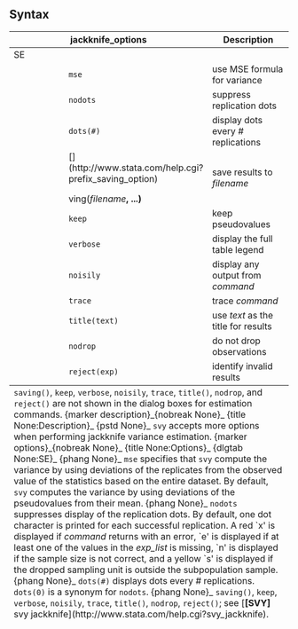 ## Syntax

<table class="syntab">
<colgroup>
<col style="width: 33%" />
<col style="width: 33%" />
<col style="width: 33%" />
</colgroup>
<thead>
<tr class="header">
<th colspan="2">jackknife_options</th>
<th>Description</th>
</tr>
</thead>
<tbody>
<tr class="odd section">
<td colspan="3">SE</td>
</tr>
<tr class="even">
<td class="normal"></td>
<td><code class="command" data-options="mse">mse</code></td>
<td>use MSE formula for variance</td>
</tr>
<tr class="odd">
<td class="normal"></td>
<td><code class="command" data-options="nodots">nodots</code></td>
<td>suppress replication dots</td>
</tr>
<tr class="even">
<td class="normal"></td>
<td><code class="command" data-options="dots(#)">dots(#)</code></td>
<td>display dots every <var class="command">#</var> replications</td>
</tr>
<tr class="odd">
<td class="normal"></td>
<td>[<strong></strong>](http://www.stata.com/help.cgi?prefix_saving_option)
<ul>
</ul>
ving(<var class="command">filename</var><strong>, ...)</strong></td>
<td>save results to <var class="command">filename</var></td>
</tr>
<tr class="even">
<td class="normal"></td>
<td><code class="command" data-options="keep">keep</code></td>
<td>keep pseudovalues</td>
</tr>
<tr class="odd">
<td class="normal"></td>
<td><code class="command" data-options="v">verbose</code></td>
<td>display the full table legend</td>
</tr>
<tr class="even">
<td class="normal"></td>
<td><code class="command" data-options="noi">noisily</code></td>
<td>display any output from <var class="command">command</var></td>
</tr>
<tr class="odd">
<td class="normal"></td>
<td><code class="command" data-options="tr">trace</code></td>
<td>trace <var class="command">command</var></td>
</tr>
<tr class="even">
<td class="normal"></td>
<td><code class="command" data-options="ti">title(text)</code></td>
<td>use <var class="command">text</var> as the title for results</td>
</tr>
<tr class="odd">
<td class="normal"></td>
<td><code class="command" data-options="nodrop">nodrop</code></td>
<td>do not drop observations</td>
</tr>
<tr class="even">
<td class="normal"></td>
<td><code class="command" data-options="reject(exp)">reject(exp)</code></td>
<td>identify invalid results</td>
</tr>
</tbody><tfoot>
<tr class="odd footnote">
<td colspan="3"><code class="command">saving()</code>, <code class="command">keep</code>, <code class="command">verbose</code>, <code class="command">noisily</code>, <code class="command">trace</code>, <code class="command">title()</code>, <code class="command">nodrop</code>, and <code class="command">reject()</code> are not shown in the dialog boxes for estimation commands. <span data-options="description">{marker description}_<span>{nobreak None}_ <span>{title None:Description}_ <span>{pstd None}_ <code class="command">svy</code> accepts more options when performing jackknife variance estimation. <span data-options="options">{marker options}_<span>{nobreak None}_ <span>{title None:Options}_ <span>{dlgtab None:SE}_ <span>{phang None}_ <code class="command" data-options="mse">mse</code> specifies that <code class="command">svy</code> compute the variance by using deviations of the replicates from the observed value of the statistics based on the entire dataset. By default, <code class="command">svy</code> computes the variance by using deviations of the pseudovalues from their mean. <span>{phang None}_ <code class="command" data-options="nodots">nodots</code> suppresses display of the replication dots. By default, one dot character is printed for each successful replication. A red `x' is displayed if <var class="command">command</var> returns with an error, `e' is displayed if at least one of the values in the <var class="command">exp_list</var> is missing, `n' is displayed if the sample size is not correct, and a yellow `s' is displayed if the dropped sampling unit is outside the subpopulation sample. <span>{phang None}_ <code class="command" data-options="dots(#)">dots(#)</code> displays dots every <var class="command">#</var> replications. <code class="command">dots(0)</code> is a synonym for <code class="command">nodots</code>. <span>{phang None}_ <code class="command" data-options="saving()">saving()</code>, <code class="command" data-options="keep">keep</code>, <code class="command" data-options="verbose">verbose</code>, <code class="command" data-options="noisily">noisily</code>, <code class="command" data-options="trace">trace</code>, <code class="command" data-options="title()">title()</code>, <code class="command" data-options="nodrop">nodrop</code>, <code class="command" data-options="reject()">reject()</code>; see [<strong>[SVY]</strong> svy jackknife](http://www.stata.com/help.cgi?svy_jackknife).</td>
</tr>
</tfoot>

</table>
